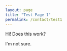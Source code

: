 ```yaml
---
layout: page
title: "Test Page 1"
permalink: /contact/test1
---
```


Hi! Does this work?

I'm not sure.
